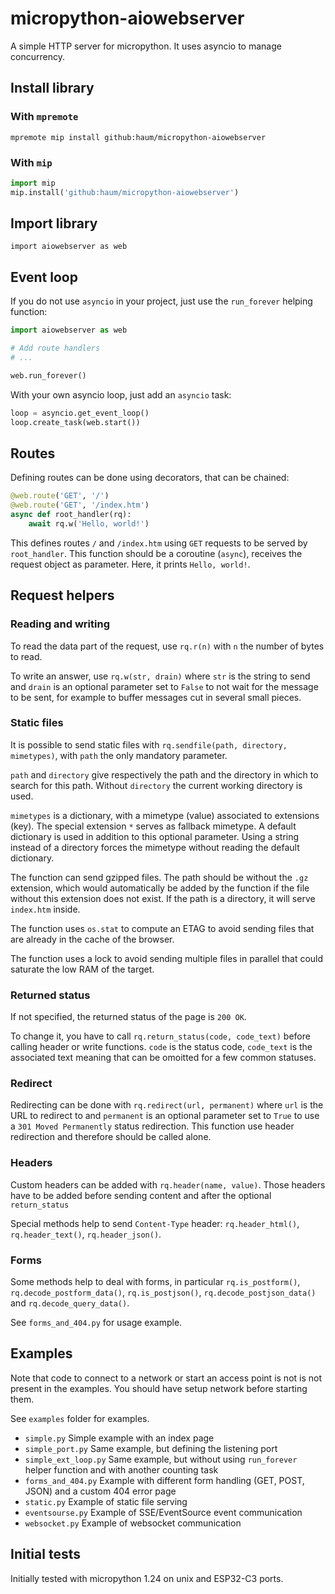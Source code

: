 micropython-aiowebserver
========================

A simple HTTP server for micropython. It uses asyncio to manage concurrency.

Install library
---------------

### With `mpremote`

`mpremote mip install github:haum/micropython-aiowebserver`

### With `mip`

```python
import mip
mip.install('github:haum/micropython-aiowebserver')
```

Import library
--------------

`import aiowebserver as web`

Event loop
----------

If you do not use `asyncio` in your project, just use the `run_forever` helping
function:

```python
import aiowebserver as web

# Add route handlers
# ...

web.run_forever()
```

With your own asyncio loop, just add an `asyncio` task:

```python
loop = asyncio.get_event_loop()
loop.create_task(web.start())
```

Routes
------

Defining routes can be done using decorators, that can be chained:

```python
@web.route('GET', '/')
@web.route('GET', '/index.htm')
async def root_handler(rq):
    await rq.w('Hello, world!')
```

This defines routes `/` and `/index.htm` using `GET` requests to be served by
`root_handler`. This function should be a coroutine (`async`), receives the
request object as parameter. Here, it prints `Hello, world!`.

Request helpers
---------------

### Reading and writing

To read the data part of the request, use `rq.r(n)` with `n` the number of bytes
to read.

To write an answer, use `rq.w(str, drain)` where `str` is the string to send and
`drain` is an optional parameter set to `False` to not wait for the message to
be sent, for example to buffer messages cut in several small pieces.

### Static files

It is possible to send static files with
`rq.sendfile(path, directory, mimetypes)`, with `path` the only
mandatory parameter.

`path` and `directory` give respectively the path and the directory in which to
search for this path. Without `directory` the current working directory is used.

`mimetypes` is a dictionary, with a mimetype (value) associated to extensions
(key). The special extension `*` serves as fallback mimetype. A default
dictionary is used in addition to this optional parameter. Using a string
instead of a directory forces the mimetype without reading the default
dictionary.

The function can send gzipped files. The path should be without the `.gz`
extension, which would automatically be added by the function if the file
without this extension does not exist. If the path is a directory, it will serve
`index.htm` inside.

The function uses `os.stat` to compute an ETAG to avoid sending files that are
already in the cache of the browser.

The function uses a lock to avoid sending multiple files in parallel that could
saturate the low RAM of the target.

### Returned status

If not specified, the returned status of the page is `200 OK`.

To change it, you have to call `rq.return_status(code, code_text)` before
calling header or write functions. `code` is the status code, `code_text` is the
associated text meaning that can be omoitted for a few common statuses.

### Redirect

Redirecting can be done with `rq.redirect(url, permanent)` where `url` is the
URL to redirect to and `permanent` is an optional parameter set to `True` to
use a `301 Moved Permanently` status redirection. This function use header
redirection and therefore should be called alone.

### Headers

Custom headers can be added with `rq.header(name, value)`. Those headers have to
be added before sending content and after the optional `return_status`

Special methods help to send `Content-Type` header: `rq.header_html()`,
`rq.header_text()`, `rq.header_json()`.

### Forms

Some methods help to deal with forms, in particular `rq.is_postform()`,
`rq.decode_postform_data()`, `rq.is_postjson()`, `rq.decode_postjson_data()` and
`rq.decode_query_data()`.

See `forms_and_404.py` for usage example.

Examples
--------

Note that code to connect to a network or start an access point is not is not
present in the examples. You should have setup network before starting them.

See `examples` folder for examples.

- `simple.py` Simple example with an index page
- `simple_port.py` Same example, but defining the listening port
- `simple_ext_loop.py` Same example, but without using `run_forever` helper
  function and with another counting task
- `forms_and_404.py` Example with different form handling (GET, POST, JSON) and
  a custom 404 error page
- `static.py` Example of static file serving
- `eventsourse.py` Example of SSE/EventSource event communication
- `websocket.py` Example of websocket communication

Initial tests
-------------

Initially tested with micropython 1.24 on unix and ESP32-C3 ports.
